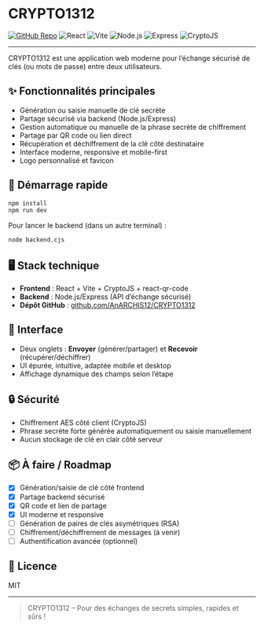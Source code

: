 # CRYPTO1312

[![GitHub Repo](https://img.shields.io/badge/GitHub-CRYPTO1312-181717?style=for-the-badge&logo=github)](https://github.com/AnARCHIS12/CRYPTO1312)
![React](https://img.shields.io/badge/React-20232A?style=for-the-badge&logo=react&logoColor=61DAFB)
![Vite](https://img.shields.io/badge/Vite-646CFF?style=for-the-badge&logo=vite&logoColor=FFD62E)
![Node.js](https://img.shields.io/badge/Node.js-339933?style=for-the-badge&logo=nodedotjs&logoColor=white)
![Express](https://img.shields.io/badge/Express-000?style=for-the-badge&logo=express&logoColor=white)
![CryptoJS](https://img.shields.io/badge/CryptoJS-4B4B4B?style=for-the-badge)

---

CRYPTO1312 est une application web moderne pour l’échange sécurisé de clés (ou mots de passe) entre deux utilisateurs.

## ✨ Fonctionnalités principales
- Génération ou saisie manuelle de clé secrète
- Partage sécurisé via backend (Node.js/Express)
- Gestion automatique ou manuelle de la phrase secrète de chiffrement
- Partage par QR code ou lien direct
- Récupération et déchiffrement de la clé côté destinataire
- Interface moderne, responsive et mobile-first
- Logo personnalisé et favicon

## 🚀 Démarrage rapide

```bash
npm install
npm run dev
```

Pour lancer le backend (dans un autre terminal) :
```bash
node backend.cjs
```

## 🖥️ Stack technique
- **Frontend** : React + Vite + CryptoJS + react-qr-code
- **Backend** : Node.js/Express (API d’échange sécurisé)
- **Dépôt GitHub** : [github.com/AnARCHIS12/CRYPTO1312](https://github.com/AnARCHIS12/CRYPTO1312)

## 📱 Interface
- Deux onglets : **Envoyer** (générer/partager) et **Recevoir** (récupérer/déchiffrer)
- UI épurée, intuitive, adaptée mobile et desktop
- Affichage dynamique des champs selon l’étape

## 🔒 Sécurité
- Chiffrement AES côté client (CryptoJS)
- Phrase secrète forte générée automatiquement ou saisie manuellement
- Aucun stockage de clé en clair côté serveur

## 📦 À faire / Roadmap
- [x] Génération/saisie de clé côté frontend
- [x] Partage backend sécurisé
- [x] QR code et lien de partage
- [x] UI moderne et responsive
- [ ] Génération de paires de clés asymétriques (RSA)
- [ ] Chiffrement/déchiffrement de messages (à venir)
- [ ] Authentification avancée (optionnel)

## 📝 Licence
MIT

---

> CRYPTO1312 – Pour des échanges de secrets simples, rapides et sûrs !
